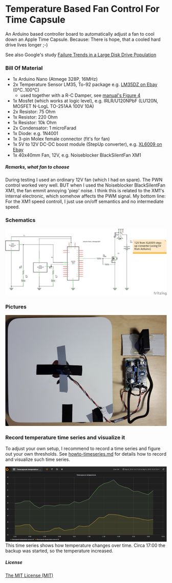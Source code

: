 # Temperature Based Fan Control For Time Capsule

An Arduino based controller board to automatically adjust
a fan to cool down an Apple Time Capsule.
Because: There is hope, that a cooled hard drive lives longer ;-)

See also Google's study [Failure Trends in a Large Disk Drive Population](http://static.googleusercontent.com/media/research.google.com/en/archive/disk_failures.pdf)

### Bill Of Material

* 1x Arduino Nano (Atmege 328P, 16MHz)
* 2x Temperature Sensor LM35, To-92 package e.g. [LM35DZ on Ebay](http://www.ebay.com/sch/i.html?_nkw=LM35DZ) (0°C..100°C)
   * used together with a R-C Damper, see [manual's Figure 4](http://www.watterott.com/download/LM35.pdf)
* 1x Mosfet (which works at logic level), e.g. IRLR/U120NPbF (LU120N, MOSFET N-LogL TO-251AA 100V 10A)
* 2x Resistor: 75 Ohm
* 1x Resistor: 220 Ohm
* 1x Resistor: 10k Ohm
* 2x Condensator: 1 microFarad
* 1x Diode: e.g. 1N4001
* 1x 3-pin Molex female connector (fit's for fan)
* 1x 5V to 12V DC-DC boost module (StepUp converter), e.g. [XL6009 on Ebay](http://www.ebay.com/sch/i.html?_nkw=XL6009)
* 1x 40x40mm Fan, 12V, e.g. Noiseblocker BlackSilentFan XM1

##### Remarks, what fan to choose

During testing I used an ordinary 12V fan (which I had on spare).
The PWN control worked very well.
BUT when I used the Noiseblocker BlackSilentFan XM1, the fan emmit annoying 'piep' noise.
I think this is related to the XM1's internal electronic, which somehow affects the PWM signal.
My bottom line: For the XM1 speed controll, I just use on/off semantics and no intermediate speed.


### Schematics

![PCB](temperature-controller_pcb.png?raw=true)


### Pictures

![PCB and Time Capsule](20151025_235245.jpg?raw=true)


### Record temperature time series and visualize it

To adjust your own setup, I recommend to record a time series and figure out your own thresholds.
See [howto-timeseries.md](howto-timeseries.md) for details how to record and visualize such time series.

![example temperature](temperature-graph.png?raw=true)
This time series shows how temperature changes over time.
Circa 17:00 the backup was started, so the temperature increased.

##### License

[The MIT License (MIT)](https://opensource.org/licenses/MIT)